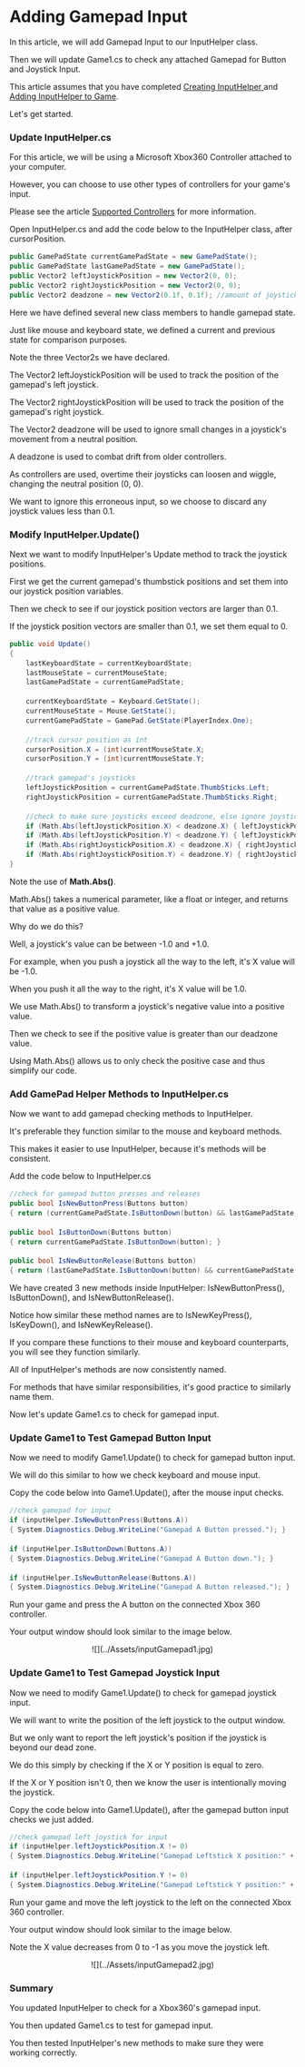 


# Adding Gamepad Input


In this article, we will add Gamepad Input to our InputHelper class.

Then we will update Game1.cs to check any attached Gamepad for Button and Joystick Input.

This article assumes that you have completed 
[Creating InputHelper ](InputHelperCreate.md)
and 
[Adding InputHelper to Game](InputHelperAdd.md).

Let's get started.


### Update InputHelper.cs


For this article, we will be using a Microsoft Xbox360 Controller attached to your computer.

However, you can choose to use other types of controllers for your game's input.

Please see the article [Supported Controllers](GamepadsSupported.md) for more information.


Open InputHelper.cs and add the code below to the InputHelper class, after cursorPosition.


```cs
public GamePadState currentGamePadState = new GamePadState();
public GamePadState lastGamePadState = new GamePadState();
public Vector2 leftJoystickPosition = new Vector2(0, 0);
public Vector2 rightJoystickPosition = new Vector2(0, 0);
public Vector2 deadzone = new Vector2(0.1f, 0.1f); //amount of joystick movement noise to ignore
```	


Here we have defined several new class members to handle gamepad state.

Just like mouse and keyboard state, we defined a current and previous state for comparison purposes.

Note the three Vector2s we have declared.


The Vector2 leftJoystickPosition will be used to track the position of the gamepad's left joystick.

The Vector2 rightJoystickPosition will be used to track the position of the gamepad's right joystick.

The Vector2 deadzone will be used to ignore small changes in a joystick's movement from a neutral position.


A deadzone is used to combat drift from older controllers.

As controllers are used, overtime their joysticks can loosen and wiggle, changing the neutral position (0, 0).

We want to ignore this erroneous input, so we choose to discard any joystick values less than 0.1.


### Modify InputHelper.Update()


Next we want to modify InputHelper's Update method to track the joystick positions.

First we get the current gamepad's thumbstick positions and set them into our joystick position variables.

Then we check to see if our joystick position vectors are larger than 0.1.

If the joystick position vectors are smaller than 0.1, we set them equal to 0.


```cs
public void Update()
{
	lastKeyboardState = currentKeyboardState;
	lastMouseState = currentMouseState;
	lastGamePadState = currentGamePadState;

	currentKeyboardState = Keyboard.GetState();
	currentMouseState = Mouse.GetState();
	currentGamePadState = GamePad.GetState(PlayerIndex.One);

	//track cursor position as int
	cursorPosition.X = (int)currentMouseState.X;
	cursorPosition.Y = (int)currentMouseState.Y;

	//track gamepad's joysticks
	leftJoystickPosition = currentGamePadState.ThumbSticks.Left;
	rightJoystickPosition = currentGamePadState.ThumbSticks.Right;

	//check to make sure joysticks exceed deadzone, else ignore joystick's movement
	if (Math.Abs(leftJoystickPosition.X) < deadzone.X) { leftJoystickPosition.X = 0; }
	if (Math.Abs(leftJoystickPosition.Y) < deadzone.Y) { leftJoystickPosition.Y = 0; }
	if (Math.Abs(rightJoystickPosition.X) < deadzone.X) { rightJoystickPosition.X = 0; }
	if (Math.Abs(rightJoystickPosition.Y) < deadzone.Y) { rightJoystickPosition.Y = 0; }
}
```	


Note the use of **Math.Abs()**.

Math.Abs() takes a numerical parameter, like a float or integer, and returns that value as a positive value.

Why do we do this?


Well, a joystick's value can be between -1.0 and +1.0.

For example, when you push a joystick all the way to the left, it's X value will be -1.0.

When you push it all the way to the right, it's X value will be 1.0.


We use Math.Abs() to transform a joystick's negative value into a positive value.

Then we check to see if the positive value is greater than our deadzone value.

Using Math.Abs() allows us to only check the positive case and thus simplify our code.


### Add GamePad Helper Methods to InputHelper.cs


Now we want to add gamepad checking methods to InputHelper.

It's preferable they function similar to the mouse and keyboard methods.

This makes it easier to use InputHelper, because it's methods will be consistent.


Add the code below to InputHelper.cs


```cs
//check for gamepad button presses and releases
public bool IsNewButtonPress(Buttons button)
{ return (currentGamePadState.IsButtonDown(button) && lastGamePadState.IsButtonUp(button)); }

public bool IsButtonDown(Buttons button)
{ return currentGamePadState.IsButtonDown(button); }

public bool IsNewButtonRelease(Buttons button)
{ return (lastGamePadState.IsButtonDown(button) && currentGamePadState.IsButtonUp(button)); }
```	


We have created 3 new methods inside InputHelper: IsNewButtonPress(), IsButtonDown(), and IsNewButtonRelease().

Notice how similar these method names are to IsNewKeyPress(), IsKeyDown(), and IsNewKeyRelease().

If you compare these functions to their mouse and keyboard counterparts, you will see they function similarly.


All of InputHelper's methods are now consistently named.

For methods that have similar responsibilities, it's good practice to similarly name them.

Now let's update Game1.cs to check for gamepad input.


### Update Game1 to Test Gamepad Button Input


Now we need to modify Game1.Update() to check for gamepad button input.

We will do this similar to how we check keyboard and mouse input.

Copy the code below into Game1.Update(), after the mouse input checks.


```cs
//check gamepad for input
if (inputHelper.IsNewButtonPress(Buttons.A))
{ System.Diagnostics.Debug.WriteLine("Gamepad A Button pressed."); }

if (inputHelper.IsButtonDown(Buttons.A))
{ System.Diagnostics.Debug.WriteLine("Gamepad A Button down."); }

if (inputHelper.IsNewButtonRelease(Buttons.A))
{ System.Diagnostics.Debug.WriteLine("Gamepad A Button released."); }
```	


Run your game and press the A button on the connected Xbox 360 controller.

Your output window should look similar to the image below.


<center>![](../Assets/inputGamepad1.jpg)</center>


### Update Game1 to Test Gamepad Joystick Input


Now we need to modify Game1.Update() to check for gamepad joystick input.

We will want to write the position of the left joystick to the output window.


But we only want to report the left joystick's position if the joystick is beyond our dead zone.

We do this simply by checking if the X or Y position is equal to zero.

If the X or Y position isn't 0, then we know the user is intentionally moving the joystick.


Copy the code below into Game1.Update(), after the gamepad button input checks we just added.


```cs
//check gamepad left joystick for input
if (inputHelper.leftJoystickPosition.X != 0)
{ System.Diagnostics.Debug.WriteLine("Gamepad Leftstick X position:" + inputHelper.leftJoystickPosition.X); }

if (inputHelper.leftJoystickPosition.Y != 0)
{ System.Diagnostics.Debug.WriteLine("Gamepad Leftstick Y position:" + inputHelper.leftJoystickPosition.Y); }
```	


Run your game and move the left joystick to the left on the connected Xbox 360 controller.

Your output window should look similar to the image below.

Note the X value decreases from 0 to -1 as you move the joystick left.


<center>![](../Assets/inputGamepad2.jpg)</center>


### Summary


You updated InputHelper to check for a Xbox360's gamepad input.

You then updated Game1.cs to test for gamepad input.

You then tested InputHelper's new methods to make sure they were working correctly.



